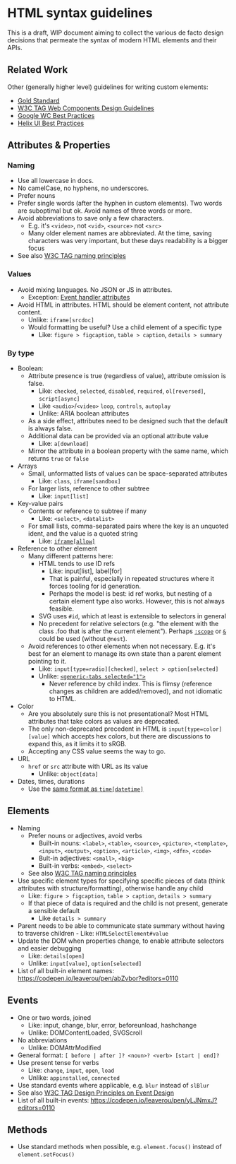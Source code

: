 # HTML syntax guidelines

This is a draft, WIP document aiming to collect the various de facto design decisions that permeate the syntax of modern HTML elements and their APIs.

## Related Work

Other (generally higher level) guidelines for writing custom elements:

- [Gold Standard](https://github.com/webcomponents/gold-standard/wiki)
- [W3C TAG Web Components Design Guidelines](https://w3ctag.github.io/webcomponents-design-guidelines/#native-html-elements)
- [Google WC Best Practices](https://developers.google.com/web/fundamentals/web-components/best-practices)
- [Helix UI Best Practices](https://github.com/HelixDesignSystem/helix-ui/wiki/Custom-Elements)

## Attributes & Properties

### Naming
- Use all lowercase in docs. 
- No camelCase, no hyphens, no underscores.
- Prefer nouns
- Prefer single words (after the hyphen in custom elements). Two words are suboptimal but ok. Avoid names of three words or more.
- Avoid abbreviations to save only a few characters. 
	- E.g. it's `<video>`, not `<vid>`, `<source>` not `<src>`
	- Many older element names are abbreviated. At the time, saving characters was very important, but these days readability is a bigger focus
- See also [W3C TAG naming principles](https://w3ctag.github.io/design-principles/#naming-is-hard)

### Values

- Avoid mixing languages. No JSON or JS in attributes.
	- Exception: [Event handler attributes](https://w3ctag.github.io/design-principles/#always-add-event-handlers)
- Avoid HTML in attributes. HTML should be element content, not attribute content.
	- Unlike: `iframe[srcdoc]`
	- Would formatting be useful? Use a child element of a specific type
		- Like: `figure > figcaption`, `table > caption`, `details > summary`

### By type

- Boolean:
	- Attribute presence is true (regardless of value), attribute omission is false.
		- Like: `checked`, `selected`, `disabled`, `required`, `ol[reversed]`, `script[async]`
		- Like `<audio>`/`<video>` `loop`, `controls`, `autoplay`
		- Unlike: ARIA boolean attributes
	- As a side effect, attributes need to be designed such that the default is always false.
	- Additional data can be provided via an optional attribute value
		- Like: `a[download]`
	- Mirror the attribute in a boolean property with the same name, which returns `true` or `false`
- Arrays
	- Small, unformatted lists of values can be space-separated attributes
		- Like: `class`, `iframe[sandbox]`
	- For larger lists, reference to other subtree
		- Like: `input[list]`
- Key-value pairs
	- Contents or reference to subtree if many
		- Like: `<select>`, `<datalist>`
	- For small lists, comma-separated pairs where the key is an unquoted ident, and the value is a quoted string
		- Like: [`iframe[allow]`](https://wiki.developer.mozilla.org/en-US/docs/Web/HTTP/Feature_Policy/Using_Feature_Policy#The_iframe_allow_attribute)
- Reference to other element
	- Many different patterns here:
		- HTML tends to use ID refs 
			- Like: input[list], label[for]
			- That is painful, especially in repeated structures where it forces tooling for id generation.
			- Perhaps the <label> model is best: id ref works, but nesting of a certain element type also works. However, this is not always feasible.
		- SVG uses `#id`, which at least is extensible to selectors in general
		- No precedent for relative selectors (e.g. "the element with the class .foo that is after the current element"). Perhaps [`:scope`](https://drafts.csswg.org/selectors-4/#the-scope-pseudo) or [`&`](https://drafts.csswg.org/css-nesting-1/#direct) could be used (without `@nest`).
	- Avoid references to other elements when not necessary. E.g. it's best for an element to manage its own state than a parent element pointing to it. 
		- Like: `input[type=radio][checked]`, `select > option[selected]`
		- Unlike: [`<generic-tabs selected="1">`](https://genericcomponents.netlify.app/generic-tabs/demo/index.html)
			- Never reference by child index. This is flimsy (reference changes as children are added/removed), and not idiomatic to HTML.
- Color
	- Are you absolutely sure this is not presentational? Most HTML attributes that take colors as values are deprecated.
	- The only non-deprecated precedent in HTML is `input[type=color][value]` which accepts hex colors, but there are discussions to expand this, as it limits it to sRGB.
	- Accepting any CSS <color> value seems the way to go.
- URL
	- `href` or `src` attribute with URL as its value
		- Unlike: `object[data]`
- Dates, times, durations
	- Use the [same format as `time[datetime]`](https://html.spec.whatwg.org/multipage/text-level-semantics.html#the-time-element)

## Elements
 
- Naming
	- Prefer nouns or adjectives, avoid verbs
		- Built-in nouns: `<label>`, `<table>`, `<source>`, `<picture>`, `<template>`, `<input>`, `<output>`, `<option>`, `<article>`, `<img>`, `<dfn>`, `<code>`
		- Bult-in adjectives: `<small>`, `<big>`
		- Built-in verbs: `<embed>`, `<select>`
	- See also [W3C TAG naming principles](https://w3ctag.github.io/design-principles/#naming-is-hard)
- Use specific element types for specifying specific pieces of data (think attributes with structure/formatting), otherwise handle any child 
	- Like: `figure > figcaption`, `table > caption`, `details > summary`
	- If that piece of data is required and the child is not present, generate a sensible default
		- Like `details > summary`
- Parent needs to be able to communicate state summary without having to traverse children
		- Like: `HTMLSelectElement#value`
- Update the DOM when properties change, to enable attribute selectors and easier debugging
	- Like: `details[open]`
	- Unlike: `input[value]`, `option[selected]`
- List of all built-in element names: https://codepen.io/leaverou/pen/abZvbor?editors=0110

## Events

- One or two words, joined 
	- Like: input, change, blur, error, beforeunload, hashchange
	- Unlike: DOMContentLoaded, SVGScroll
- No abbreviations
	- Unlike: DOMAttrModified
- General format: `[ before | after ]? <noun>? <verb> [start | end]?`
- Use present tense for verbs
	- Like: `change`, `input`, `open`, `load`
	- Unlike: `appinstalled`, `connected`
- Use standard events where applicable, e.g. `blur` instead of `slBlur`
- See also [W3C TAG Design Principles on Event Design](https://w3ctag.github.io/design-principles/#event-design)
- List of all built-in events: https://codepen.io/leaverou/pen/yLJNmxJ?editors=0110

## Methods

- Use standard methods when possible, e.g. `element.focus()` instead of `element.setFocus()`
